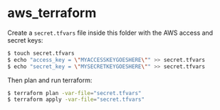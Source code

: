 
# aws_terraform

Create a `secret.tfvars` file inside this folder with the AWS access and secret keys:

```bash
$ touch secret.tfvars
$ echo "access_key = \"MYACCESSKEYGOESHERE\"" >> secret.tfvars
$ echo "secret_key = \"MYSECRETKEYGOESHERE\"" >> secret.tfvars
```

Then plan and run terraform:

```bash
$ terraform plan -var-file="secret.tfvars"
$ terraform apply -var-file="secret.tfvars"
```